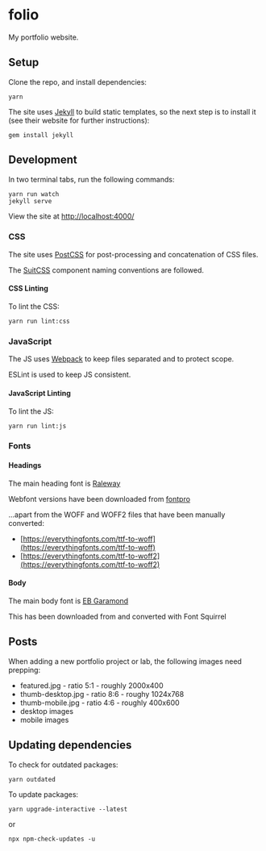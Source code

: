 # folio

My portfolio website.

## Setup

Clone the repo, and install dependencies:

```
yarn
```

The site uses [Jekyll](http://jekyllrb.com/) to build static templates, so the next step is to install it (see their website for further instructions):

```
gem install jekyll
```

## Development

In two terminal tabs, run the following commands:

```
yarn run watch
jekyll serve
```

View the site at [http://localhost:4000/](http://localhost:4000/)

### CSS

The site uses [PostCSS](https://github.com/postcss/postcss) for post-processing and concatenation of CSS files.

The [SuitCSS](https://suitcss.github.io/) component naming conventions are followed.

#### CSS Linting

To lint the CSS:

```
yarn run lint:css
```

### JavaScript

The JS uses [Webpack](https://webpack.github.io/) to keep files separated and to protect scope.

ESLint is used to keep JS consistent.

#### JavaScript Linting

To lint the JS:

```
yarn run lint:js
```

### Fonts

#### Headings

The main heading font is [Raleway](https://www.theleagueofmoveabletype.com/raleway)

Webfont versions have been downloaded from [fontpro](http://fontpro.com/raleway-font-16024)

...apart from the WOFF and WOFF2 files that have been manually converted:

* [https://everythingfonts.com/ttf-to-woff](https://everythingfonts.com/ttf-to-woff)
* [https://everythingfonts.com/ttf-to-woff2](https://everythingfonts.com/ttf-to-woff2)

#### Body

The main body font is [EB Garamond](https://www.fontsquirrel.com/fonts/eb-garamond)

This has been downloaded from and converted with Font Squirrel


## Posts

When adding a new portfolio project or lab, the following images need prepping:

* featured.jpg - ratio 5:1 - roughly 2000x400
* thumb-desktop.jpg - ratio 8:6 - roughy 1024x768
* thumb-mobile.jpg - ratio 4:6 - roughly 400x600
* desktop images
* mobile images


## Updating dependencies

To check for outdated packages:

```
yarn outdated
```

To update packages:

```
yarn upgrade-interactive --latest
```

or

```
npx npm-check-updates -u
```
